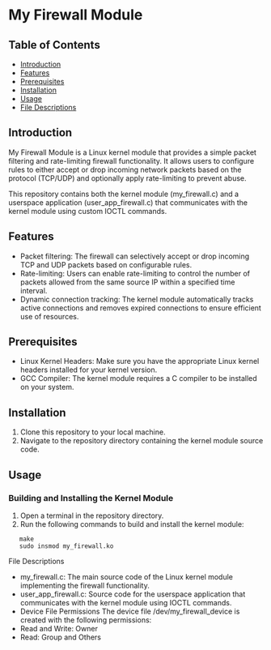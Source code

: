 # My Firewall Module

## Table of Contents
- [Introduction](#introduction)
- [Features](#features)
- [Prerequisites](#prerequisites)
- [Installation](#installation)
- [Usage](#usage)
- [File Descriptions](#file-descriptions)

## Introduction
My Firewall Module is a Linux kernel module that provides a simple packet filtering and rate-limiting firewall functionality. It allows users to configure rules to either accept or drop incoming network packets based on the protocol (TCP/UDP) and optionally apply rate-limiting to prevent abuse.

This repository contains both the kernel module (my_firewall.c) and a userspace application (user_app_firewall.c) that communicates with the kernel module using custom IOCTL commands.

## Features
- Packet filtering: The firewall can selectively accept or drop incoming TCP and UDP packets based on configurable rules.
- Rate-limiting: Users can enable rate-limiting to control the number of packets allowed from the same source IP within a specified time interval.
- Dynamic connection tracking: The kernel module automatically tracks active connections and removes expired connections to ensure efficient use of resources.

## Prerequisites
- Linux Kernel Headers: Make sure you have the appropriate Linux kernel headers installed for your kernel version.
- GCC Compiler: The kernel module requires a C compiler to be installed on your system.

## Installation
1. Clone this repository to your local machine.
2. Navigate to the repository directory containing the kernel module source code.

## Usage
### Building and Installing the Kernel Module
1. Open a terminal in the repository directory.
2. Run the following commands to build and install the kernel module:
```
   make
   sudo insmod my_firewall.ko
```
File Descriptions
- my_firewall.c: The main source code of the Linux kernel module implementing the firewall functionality.
- user_app_firewall.c: Source code for the userspace application that communicates with the kernel module using IOCTL commands.
- Device File Permissions
  The device file /dev/my_firewall_device is created with the following permissions:
- Read and Write: Owner
- Read: Group and Others


